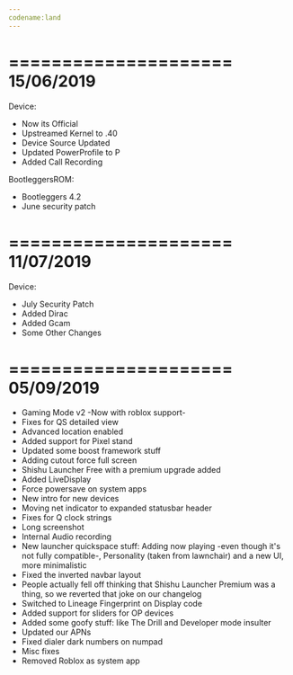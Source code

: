 ```yaml
---
codename:land
---
```


=====================
    15/06/2019
=====================
Device:
* Now its Official
* Upstreamed Kernel to .40
* Device Source Updated
* Updated PowerProfile to P
* Added Call Recording

BootleggersROM:
* Bootleggers 4.2
* June security patch


=====================
    11/07/2019
=====================

Device:
* July Security Patch
* Added Dirac
* Added Gcam
* Some Other Changes


=====================
    05/09/2019
=====================

* Gaming Mode v2 -Now with roblox support-
* Fixes for QS detailed view
* Advanced location enabled
* Added support for Pixel stand
* Updated some boost framework stuff
* Adding cutout force full screen
* Shishu Launcher Free with a premium upgrade added
* Added LiveDisplay
* Force powersave on system apps
* New intro for new devices
* Moving net indicator to expanded statusbar header
* Fixes for Q clock strings
* Long screenshot
* Internal Audio recording
* New launcher quickspace stuff: Adding now playing -even though it's not fully compatible-, Personality (taken from lawnchair) and a new UI, more minimalistic
* Fixed the inverted navbar layout
* People actually fell off thinking that Shishu Launcher Premium was a thing, so we reverted that joke on our changelog
* Switched to Lineage Fingerprint on Display code
* Added support for sliders for OP devices
* Added some goofy stuff: like The Drill and Developer mode insulter
* Updated our APNs
* Fixed dialer dark numbers on numpad
* Misc fixes
* Removed Roblox as system app

